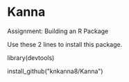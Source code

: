 # Kanna
Assignment: Building an R Package

Use these 2 lines to install this package.

library(devtools)

install_github("knkanna8/Kanna")
